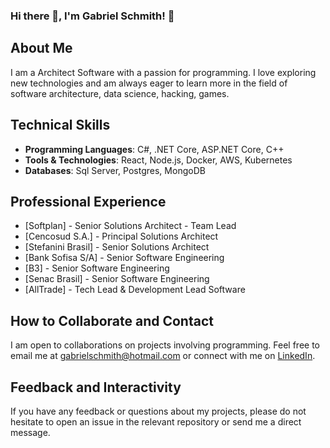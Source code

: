 ### Hi there 👋, I'm Gabriel Schmith! 👋

## About Me
I am a Architect Software with a passion for programming. I love exploring new technologies and am always eager to learn more in the field of software architecture, data science, hacking, games.

## Technical Skills
- **Programming Languages**: C#, .NET Core, ASP.NET Core, C++
- **Tools & Technologies**: React, Node.js, Docker, AWS, Kubernetes
- **Databases**: Sql Server, Postgres, MongoDB

## Professional Experience
- [Softplan]         - Senior Solutions Architect - Team Lead
- [Cencosud S.A.]    - Principal Solutions Architect
- [Stefanini Brasil] - Senior Solutions Architect
- [Bank Sofisa S/A]  - Senior Software Engineering 
- [B3]               - Senior Software Engineering
- [Senac Brasil]     - Senior Software Engineering
- [AllTrade]         - Tech Lead & Development Lead Software

## How to Collaborate and Contact
I am open to collaborations on projects involving programming. Feel free to email me at gabrielschmith@hotmail.com or connect with me on [LinkedIn](https://www.linkedin.com/in/gabriel-schmith/).

## Feedback and Interactivity
If you have any feedback or questions about my projects, please do not hesitate to open an issue in the relevant repository or send me a direct message.
